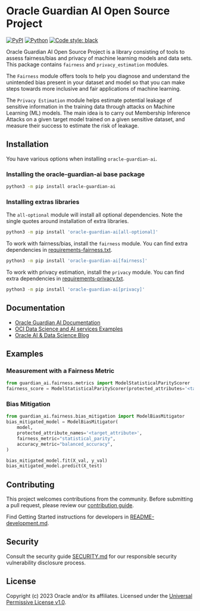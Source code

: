 # Oracle Guardian AI Open Source Project

[![PyPI](https://img.shields.io/pypi/v/oracle-guardian-ai.svg?style=for-the-badge&logo=pypi&logoColor=white)](https://pypi.org/project/oracle-guardian-ai/) [![Python](https://img.shields.io/pypi/pyversions/oracle-guardian-ai.svg?style=for-the-badge&logo=pypi&logoColor=white)](https://pypi.org/project/oracle-guardian-ai/) [![Code style: black](https://img.shields.io/badge/code%20style-black-000000.svg?style=for-the-badge&logo=pypi&logoColor=white)](https://github.com/ambv/black)

Oracle Guardian AI Open Source Project is a library consisting of tools to assess fairness/bias and privacy of machine learning models and data sets. This package contains `fairness` and `privacy_estimation` modules.

The `Fairness` module offers tools to help you diagnose and understand the unintended bias present in your dataset and model so that you can make steps towards more inclusive and fair applications of machine learning.

The `Privacy Estimation` module helps estimate potential leakage of sensitive information in the training data through attacks on Machine Learning (ML) models. The main idea is to carry out Membership Inference Attacks on a given target model trained on a given sensitive dataset, and measure their success to estimate the risk of leakage.

## Installation

You have various options when installing `oracle-guardian-ai`.

### Installing the oracle-guardian-ai base package

```bash
python3 -m pip install oracle-guardian-ai
```

### Installing extras libraries

The `all-optional` module will install all optional dependencies. Note the single quotes around installation of extra libraries.

```bash
python3 -m pip install 'oracle-guardian-ai[all-optional]'
```

To work with fairness/bias, install the `fairness` module. You can find extra dependencies in [requirements-fairness.txt](./guardian_ai/requirements-fairness.txt).

```bash
python3 -m pip install 'oracle-guardian-ai[fairness]'
```

To work with privacy estimation, install the `privacy` module. You can find extra dependencies in [requirements-privacy.txt](./guardian_ai/requirements-privacy.txt).

```bash
python3 -m pip install 'oracle-guardian-ai[privacy]'
```

## Documentation
  - [Oracle Guardian AI Documentation](https://oracle-guardian-ai.readthedocs.io/en/latest/index.html)
  - [OCI Data Science and AI services Examples](https://github.com/oracle/oci-data-science-ai-samples)
  - [Oracle AI & Data Science Blog](https://blogs.oracle.com/ai-and-datascience/)

## Examples

### Measurement with a Fairness Metric

```python
from guardian_ai.fairness.metrics import ModelStatisticalParityScorer
fairness_score = ModelStatisticalParityScorer(protected_attributes='<target_attribute>')
```

### Bias Mitigation

```python
from guardian_ai.fairness.bias_mitigation import ModelBiasMitigator
bias_mitigated_model = ModelBiasMitigator(
    model,
    protected_attribute_names='<target_attribute>',
    fairness_metric="statistical_parity",
    accuracy_metric="balanced_accuracy",
)

bias_mitigated_model.fit(X_val, y_val)
bias_mitigated_model.predict(X_test)
```


## Contributing

This project welcomes contributions from the community. Before submitting a pull request, please review our [contribution guide](./CONTRIBUTING.md).

Find Getting Started instructions for developers in [README-development.md](./README-development.md).

## Security

Consult the security guide [SECURITY.md](./SECURITY.md) for our responsible security vulnerability disclosure process.

## License

Copyright (c) 2023 Oracle and/or its affiliates. Licensed under the [Universal Permissive License v1.0](https://oss.oracle.com/licenses/upl/).


